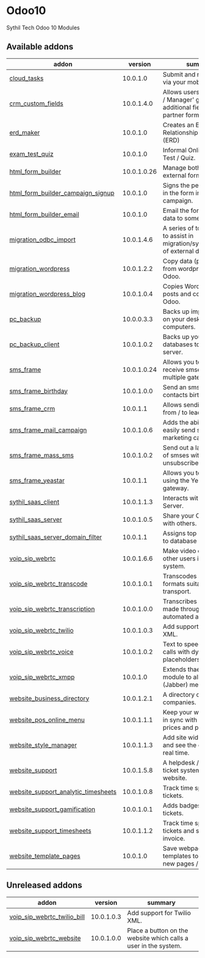 # Odoo10
Sythil Tech Odoo 10 Modules

Available addons
----------------
addon | version | summary
--- | --- | ---
[cloud_tasks](cloud_tasks/) | 10.0.1.0 | Submit and receive tasks via your mobile phone.
[crm_custom_fields](crm_custom_fields/) | 10.0.1.4.0 | Allows users in the 'Sales / Manager' group to add additional fields to the partner form.
[erd_maker](erd_maker/) | 10.0.1.0 | Creates an Entity Relationship Diagram (ERD)
[exam_test_quiz](exam_test_quiz/) | 10.0.1.0 | Informal Online Exam / Test / Quiz.
[html_form_builder](html_form_builder/) | 10.0.1.0.26 | Manage both internal and external forms.
[html_form_builder_campaign_signup](html_form_builder_campaign_signup/) | 10.0.1.0 | Signs the person who fills in the form into a campaign.
[html_form_builder_email](html_form_builder_email/) | 10.0.1.0 | Email the form submit data to someone.
[migration_odbc_import](migration_odbc_import/) | 10.0.1.4.6 | A series of tools designed to assist in migration/synchronisation of external data.
[migration_wordpress](migration_wordpress/) | 10.0.1.2.2 | Copy data (pages, media) from wordpress CMS into Odoo.
[migration_wordpress_blog](migration_wordpress_blog/) | 10.0.1.0.4 | Copies Wordpress blog posts and comments into Odoo.
[pc_backup](pc_backup/) | 10.0.0.3.3 | Backs up important files on your desktop computers.
[pc_backup_client](pc_backup_client/) | 10.0.1.0.2 | Backs up your Odoo databases to your backup server.
[sms_frame](sms_frame/) | 10.0.1.0.24 | Allows you to send and receive smses from multiple gateways.
[sms_frame_birthday](sms_frame_birthday/) | 10.0.1.0.0 | Send an sms on a contacts birthday.
[sms_frame_crm](sms_frame_crm/) | 10.0.1.1 | Allows sending smses from / to leads.
[sms_frame_mail_campaign](sms_frame_mail_campaign/) | 10.0.1.0.6 | Adds the ability to more easily send smses from a marketing campaign.
[sms_frame_mass_sms](sms_frame_mass_sms/) | 10.0.1.0.2 | Send out a large volume of smses with unsubscribe built-in.
[sms_frame_yeastar](sms_frame_yeastar/) | 10.0.1.1 | Allows you to send smses using the Yeastar TG 100 gateway.
[sythil_saas_client](sythil_saas_client/) | 10.0.1.1.3 | Interacts with Sythil SAAS Server.
[sythil_saas_server](sythil_saas_server/) | 10.0.1.0.5 | Share your Odoo instace with others.
[sythil_saas_server_domain_filter](sythil_saas_server_domain_filter/) | 10.0.1.1 | Assigns top level domains to database of any name.
[voip_sip_webrtc](voip_sip_webrtc/) | 10.0.1.6.6 | Make video calls with other users inside your system.
[voip_sip_webrtc_transcode](voip_sip_webrtc_transcode/) | 10.0.1.0.1 | Transcodes audio into formats suitable for RTP transport.
[voip_sip_webrtc_transcription](voip_sip_webrtc_transcription/) | 10.0.1.0.0 | Transcribes SIP calls made through the python automated action.
[voip_sip_webrtc_twilio](voip_sip_webrtc_twilio/) | 10.0.1.0.3 | Add support for Twilio XML.
[voip_sip_webrtc_voice](voip_sip_webrtc_voice/) | 10.0.1.0.2 | Text to speech phone calls with dynamic placeholders.
[voip_sip_webrtc_xmpp](voip_sip_webrtc_xmpp/) | 10.0.1.0 | Extends thae main module to allow XMPP (Jabber) messenging.
[website_business_directory](website_business_directory/) | 10.0.1.2.1 | A directory of local companies.
[website_pos_online_menu](website_pos_online_menu/) | 10.0.1.1.1 | Keep your website menu in sync with the POS prices and products.
[website_style_manager](website_style_manager/) | 10.0.1.1.3 | Add site wide CSS styles and see the change in real time.
[website_support](website_support/) | 10.0.1.5.8 | A helpdesk / support ticket system for your website.
[website_support_analytic_timesheets](website_support_analytic_timesheets/) | 10.0.1.0.8 | Track time spend on tickets.
[website_support_gamification](website_support_gamification/) | 10.0.1.0.1 | Adds badges to support tickets.
[website_support_timesheets](website_support_timesheets/) | 10.0.1.1.2 | Track time spend on tickets and send an invoice.
[website_template_pages](website_template_pages/) | 10.0.1.0 | Save webpages as templates to reuse on new pages / websites.

Unreleased addons
----------------
addon | version | summary
--- | --- | ---
[voip_sip_webrtc_twilio_bill](voip_sip_webrtc_twilio_bill/) | 10.0.1.0.3 | Add support for Twilio XML.
[voip_sip_webrtc_website](voip_sip_webrtc_website/) | 10.0.1.0.0 | Place a button on the website which calls a user in the system.
